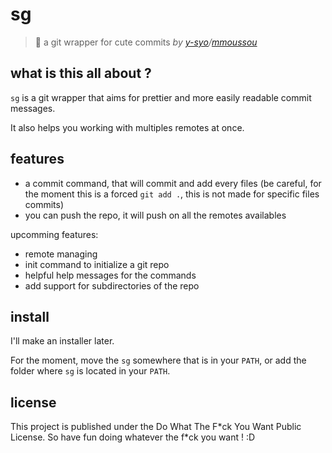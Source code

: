 # sg

> 🌸 a git wrapper for cute commits
> *by [y-syo](https://y-syo.me)/[mmoussou](https://profile.intra.42.fr/users/mmoussou)*

## what is this all about ?

``sg`` is a git wrapper that aims for prettier and more easily readable commit messages.

It also helps you working with multiples remotes at once.

## features

  - a commit command, that will commit and add every files (be careful, for the moment this is a forced ``git add .``, this is not made for specific files commits)
  - you can push the repo, it will push on all the remotes availables

upcomming features:
  - remote managing
  - init command to initialize a git repo
  - helpful help messages for the commands
  - add support for subdirectories of the repo

## install

I'll make an installer later.

For the moment, move the ``sg`` somewhere that is in your ``PATH``, or add the folder where ``sg`` is located in your ``PATH``.

## license

This project is published under the Do What The F\*ck You Want Public License.
So have fun doing whatever the f\*ck you want ! :D
